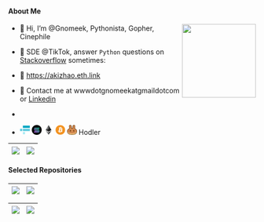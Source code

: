 #### About Me

<a href="https://douban.com/people/152076608">
  <img align="right" src="https://doubanstatswidget.herokuapp.com/douban?id=152076608" align="right" style="width: 150px; height: 150px;"/>
</a>

- 👋 Hi, I’m @Gnomeek, Pythonista, Gopher, Cinephile

- 💼 SDE @TikTok, answer `Python` questions on [Stackoverflow](https://stackoverflow.com/users/19825642) sometimes: 

- 👀 https://akizhao.eth.link

- 💬 Contact me at wwwdotgnomeekatgmaildotcom or [Linkedin](www.linkedin.com/in/akizhao)

- 

- <img height="20" src="images/ftt.svg"> <img height="20" src="images/sol.svg"> <img height="20" src="images/eth.svg"> <img height="20" src="images/btc.svg"> <img height="20" src="images/cake.svg"> Hodler
<!-- 
- 💞️ Currently I'm looking for Non-China based job position, SDE/SDET are both acceptable. -->

| <img align="center" src="https://github-readme-stats.vercel.app/api?username=gnomeek&show_icons=true&include_all_commits=true&theme=buefy&hide_border=true" /> | <img align="center" src="https://github-readme-stats.vercel.app/api/top-langs/?username=gnomeek&layout=compact&theme=buefy&hide_border=true" /> |
| ------------- | ------------- |

#### Selected Repositories


| <a href="https://github.com/gnomeek/fango"> <img align="center" src="https://github-readme-stats.vercel.app/api/pin/?username=gnomeek&repo=fango&theme=buefy&hide_border=true" /> </a> | <a href="https://github.com/Gnomeek/GinFizz"> <img align="center" src="https://github-readme-stats.vercel.app/api/pin/?username=gnomeek&repo=GinFizz&theme=buefy&hide_border=true" /> </a> |
| ------------- | ------------- |

| <a href="https://github.com/Gnomeek/vue_nonsense"> <img align="center" src="https://github-readme-stats.vercel.app/api/pin/?username=gnomeek&repo=vue_nonsense&theme=buefy&hide_border=true" /> </a> | <a href="https://github.com/gnomeek/douban_stats_widget"> <img align="center" src="https://github-readme-stats.vercel.app/api/pin/?username=gnomeek&repo=douban_stats_widget&theme=buefy&hide_border=true" /> </a> |
| ------------- | ------------- |
